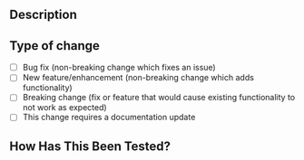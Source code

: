 <!-- markdownlint-disable MD041 -->

## Description

<!-- Please include a summary of the change(s), which issue is fixed (`#<issue_number>`), and any relevant motivation/context. -->

## Type of change

<!-- Please select all that apply, delete options that are not relevant, or add more that you deem suitable. -->

- [ ] Bug fix (non-breaking change which fixes an issue)
- [ ] New feature/enhancement (non-breaking change which adds functionality)
- [ ] Breaking change (fix or feature that would cause existing functionality to not work as expected)
- [ ] This change requires a documentation update

## How Has This Been Tested?

<!-- Please describe the tests that you ran to verify your changes and provide **re-producible** instructions. -->
